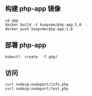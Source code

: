 ## 构建 php-app 镜像

```
cd app
docker build -t kuopsme/php-app:1.0  .
docker push kuopsme/php-app:1.0
```
##  部署 php-app

```
kubectl  create  -f php/
```

## 访问

```
curl nodeip:nodeport/info.php
curl nodeip:nodeport/test.php
```

